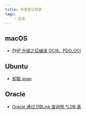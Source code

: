 ```yaml
---
title: 开发笔记目录
tags:
    - 目录
---
```


## macOS

- [PHP 升级之后编译 OCI8、PDO_OCI](2020-08-06-macos-php-upgrade-compile-extension.md)


## Ubuntu

- [卸载 snap](2020-08-07-ubuntu-remove-snap.md)


## Oracle

- [Oracle 通过 DBLink 查询带 *LOB 表](2020-08-07-oracle-query-lob-table-via-dblink.md)
